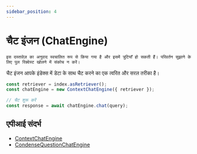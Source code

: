 ```yaml
---
sidebar_position: 4
---
```


# चैट इंजन (ChatEngine)

`इस दस्तावेज़ का अनुवाद स्वचालित रूप से किया गया है और इसमें त्रुटियाँ हो सकती हैं। परिवर्तन सुझाने के लिए पुल रिक्वेस्ट खोलने में संकोच न करें।`

चैट इंजन आपके इंडेक्स में डेटा के साथ चैट करने का एक त्वरित और सरल तरीका है।

```typescript
const retriever = index.asRetriever();
const chatEngine = new ContextChatEngine({ retriever });

// चैट शुरू करें
const response = await chatEngine.chat(query);
```

## एपीआई संदर्भ

- [ContextChatEngine](../../api/classes/ContextChatEngine.md)
- [CondenseQuestionChatEngine](../../api/classes/ContextChatEngine.md)
